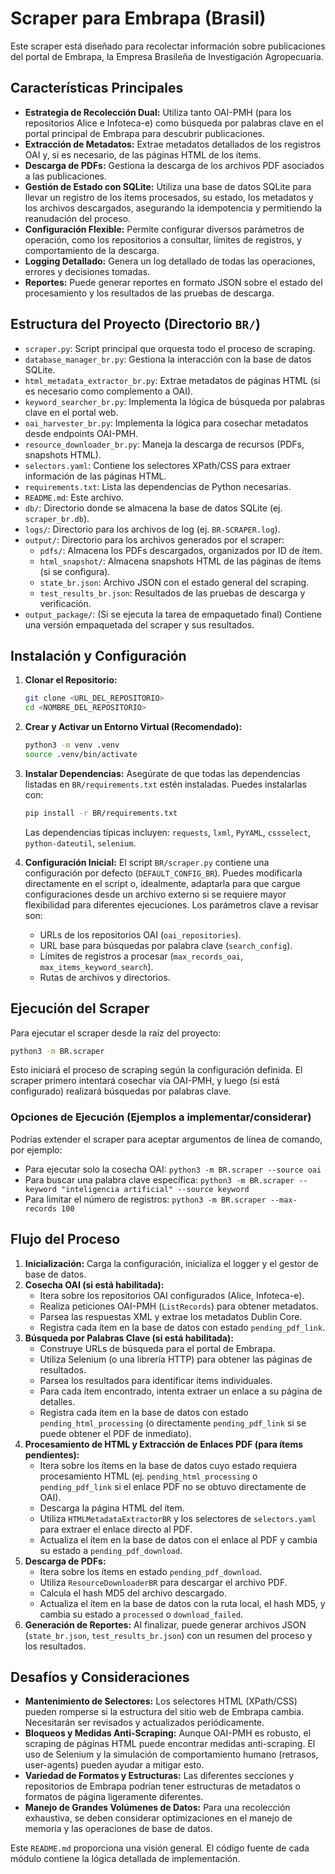 # Scraper para Embrapa (Brasil)

Este scraper está diseñado para recolectar información sobre publicaciones del portal de Embrapa, la Empresa Brasileña de Investigación Agropecuaria.

## Características Principales

- **Estrategia de Recolección Dual:** Utiliza tanto OAI-PMH (para los repositorios Alice e Infoteca-e) como búsqueda por palabras clave en el portal principal de Embrapa para descubrir publicaciones.
- **Extracción de Metadatos:** Extrae metadatos detallados de los registros OAI y, si es necesario, de las páginas HTML de los ítems.
- **Descarga de PDFs:** Gestiona la descarga de los archivos PDF asociados a las publicaciones.
- **Gestión de Estado con SQLite:** Utiliza una base de datos SQLite para llevar un registro de los ítems procesados, su estado, los metadatos y los archivos descargados, asegurando la idempotencia y permitiendo la reanudación del proceso.
- **Configuración Flexible:** Permite configurar diversos parámetros de operación, como los repositorios a consultar, límites de registros, y comportamiento de la descarga.
- **Logging Detallado:** Genera un log detallado de todas las operaciones, errores y decisiones tomadas.
- **Reportes:** Puede generar reportes en formato JSON sobre el estado del procesamiento y los resultados de las pruebas de descarga.

## Estructura del Proyecto (Directorio `BR/`)

- `scraper.py`: Script principal que orquesta todo el proceso de scraping.
- `database_manager_br.py`: Gestiona la interacción con la base de datos SQLite.
- `html_metadata_extractor_br.py`: Extrae metadatos de páginas HTML (si es necesario como complemento a OAI).
- `keyword_searcher_br.py`: Implementa la lógica de búsqueda por palabras clave en el portal web.
- `oai_harvester_br.py`: Implementa la lógica para cosechar metadatos desde endpoints OAI-PMH.
- `resource_downloader_br.py`: Maneja la descarga de recursos (PDFs, snapshots HTML).
- `selectors.yaml`: Contiene los selectores XPath/CSS para extraer información de las páginas HTML.
- `requirements.txt`: Lista las dependencias de Python necesarias.
- `README.md`: Este archivo.
- `db/`: Directorio donde se almacena la base de datos SQLite (ej. `scraper_br.db`).
- `logs/`: Directorio para los archivos de log (ej. `BR-SCRAPER.log`).
- `output/`: Directorio para los archivos generados por el scraper:
    - `pdfs/`: Almacena los PDFs descargados, organizados por ID de ítem.
    - `html_snapshot/`: Almacena snapshots HTML de las páginas de ítems (si se configura).
    - `state_br.json`: Archivo JSON con el estado general del scraping.
    - `test_results_br.json`: Resultados de las pruebas de descarga y verificación.
- `output_package/`: (Si se ejecuta la tarea de empaquetado final) Contiene una versión empaquetada del scraper y sus resultados.

## Instalación y Configuración

1.  **Clonar el Repositorio:**
    ```bash
    git clone <URL_DEL_REPOSITORIO>
    cd <NOMBRE_DEL_REPOSITORIO>
    ```
2.  **Crear y Activar un Entorno Virtual (Recomendado):**
    ```bash
    python3 -m venv .venv
    source .venv/bin/activate
    ```
3.  **Instalar Dependencias:**
    Asegúrate de que todas las dependencias listadas en `BR/requirements.txt` estén instaladas. Puedes instalarlas con:
    ```bash
    pip install -r BR/requirements.txt
    ```
    Las dependencias típicas incluyen: `requests`, `lxml`, `PyYAML`, `cssselect`, `python-dateutil`, `selenium`.

4.  **Configuración Inicial:**
    El script `BR/scraper.py` contiene una configuración por defecto (`DEFAULT_CONFIG_BR`). Puedes modificarla directamente en el script o, idealmente, adaptarla para que cargue configuraciones desde un archivo externo si se requiere mayor flexibilidad para diferentes ejecuciones.
    Los parámetros clave a revisar son:
    - URLs de los repositorios OAI (`oai_repositories`).
    - URL base para búsquedas por palabra clave (`search_config`).
    - Límites de registros a procesar (`max_records_oai`, `max_items_keyword_search`).
    - Rutas de archivos y directorios.

## Ejecución del Scraper

Para ejecutar el scraper desde la raíz del proyecto:

```bash
python3 -m BR.scraper
```

Esto iniciará el proceso de scraping según la configuración definida. El scraper primero intentará cosechar vía OAI-PMH, y luego (si está configurado) realizará búsquedas por palabras clave.

### Opciones de Ejecución (Ejemplos a implementar/considerar)

Podrías extender el scraper para aceptar argumentos de línea de comando, por ejemplo:

- Para ejecutar solo la cosecha OAI:
  `python3 -m BR.scraper --source oai`
- Para buscar una palabra clave específica:
  `python3 -m BR.scraper --keyword "inteligencia artificial" --source keyword`
- Para limitar el número de registros:
  `python3 -m BR.scraper --max-records 100`

## Flujo del Proceso

1.  **Inicialización:** Carga la configuración, inicializa el logger y el gestor de base de datos.
2.  **Cosecha OAI (si está habilitada):**
    - Itera sobre los repositorios OAI configurados (Alice, Infoteca-e).
    - Realiza peticiones OAI-PMH (`ListRecords`) para obtener metadatos.
    - Parsea las respuestas XML y extrae los metadatos Dublin Core.
    - Registra cada ítem en la base de datos con estado `pending_pdf_link`.
3.  **Búsqueda por Palabras Clave (si está habilitada):**
    - Construye URLs de búsqueda para el portal de Embrapa.
    - Utiliza Selenium (o una librería HTTP) para obtener las páginas de resultados.
    - Parsea los resultados para identificar ítems individuales.
    - Para cada ítem encontrado, intenta extraer un enlace a su página de detalles.
    - Registra cada ítem en la base de datos con estado `pending_html_processing` (o directamente `pending_pdf_link` si se puede obtener el PDF de inmediato).
4.  **Procesamiento de HTML y Extracción de Enlaces PDF (para ítems pendientes):**
    - Itera sobre los ítems en la base de datos cuyo estado requiera procesamiento HTML (ej. `pending_html_processing` o `pending_pdf_link` si el enlace PDF no se obtuvo directamente de OAI).
    - Descarga la página HTML del ítem.
    - Utiliza `HTMLMetadataExtractorBR` y los selectores de `selectors.yaml` para extraer el enlace directo al PDF.
    - Actualiza el ítem en la base de datos con el enlace al PDF y cambia su estado a `pending_pdf_download`.
5.  **Descarga de PDFs:**
    - Itera sobre los ítems en estado `pending_pdf_download`.
    - Utiliza `ResourceDownloaderBR` para descargar el archivo PDF.
    - Calcula el hash MD5 del archivo descargado.
    - Actualiza el ítem en la base de datos con la ruta local, el hash MD5, y cambia su estado a `processed` o `download_failed`.
6.  **Generación de Reportes:** Al finalizar, puede generar archivos JSON (`state_br.json`, `test_results_br.json`) con un resumen del proceso y los resultados.

## Desafíos y Consideraciones

- **Mantenimiento de Selectores:** Los selectores HTML (XPath/CSS) pueden romperse si la estructura del sitio web de Embrapa cambia. Necesitarán ser revisados y actualizados periódicamente.
- **Bloqueos y Medidas Anti-Scraping:** Aunque OAI-PMH es robusto, el scraping de páginas HTML puede encontrar medidas anti-scraping. El uso de Selenium y la simulación de comportamiento humano (retrasos, user-agents) pueden ayudar a mitigar esto.
- **Variedad de Formatos y Estructuras:** Las diferentes secciones y repositorios de Embrapa podrían tener estructuras de metadatos o formatos de página ligeramente diferentes.
- **Manejo de Grandes Volúmenes de Datos:** Para una recolección exhaustiva, se deben considerar optimizaciones en el manejo de memoria y las operaciones de base de datos.

Este `README.md` proporciona una visión general. El código fuente de cada módulo contiene la lógica detallada de implementación.
